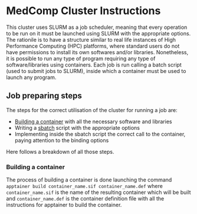 # MedComp Cluster Instructions
This cluster uses SLURM as a job scheduler, meaning that every operation to be run on it must be launched using SLURM with the appropriate options. The rationile is to have a structure similar to real life instances of High Performance Computing (HPC) platforms, where standard users do not have permissions to install its own softwares and/or libraries. Nonetheless, it is possible to run any type of program requiring any type of software/libraries using containers. Each job is run calling a batch script (used to submit jobs to SLURM), inside which a container must be used to launch any program.

## Job preparing steps
The steps for the correct utilisation of the cluster for running a job are:
* [Building a container](https://apptainer.org/docs/user/main/cli/apptainer_build.html) with all the necessary software and libraries
* Writing a [sbatch](https://slurm.schedmd.com/sbatch.html) script with the appropriate options
* Implementing inside the sbatch script the correct call to the container, paying attention to the binding options

Here follows a breakdown of all those steps.

### Building a container
The process of building a container is done launching the command `apptainer build container_name.sif container_name.def` where `container_name.sif` is the name of the resulting container which will be built and `container_name.def` is the container definition file with all the instructions for apptainer to build the container.
